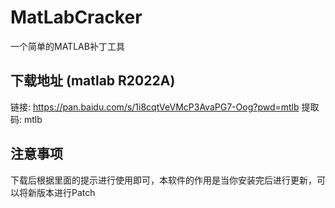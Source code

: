 # MatLabCracker
一个简单的MATLAB补丁工具


## 下载地址 (matlab R2022A)
链接: https://pan.baidu.com/s/1i8cqtVeVMcP3AvaPG7-Oog?pwd=mtlb 提取码: mtlb

## 注意事项
下载后根据里面的提示进行使用即可，本软件的作用是当你安装完后进行更新，可以将新版本进行Patch
